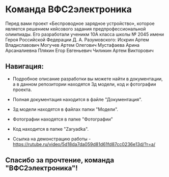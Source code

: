 # Команда ВФС2электроника 

Перед вами проект «Беспроводное зарядное устройство», которое является решением кейсового задания предпрофессиональной олимпиады. Его разработали ученикм 10A класса школы № 2045 имени Героя Российской Федерации Д. А. Разумовского: Искрин Артем Владиславович Могучев Артем Олегович Мустафаева Арина Арсаналиевна Плякин Егор Евгеньевич Чиликин Артем Викторович
## Навигация:
* Подробное описание разработки вы можете найти в документации, а в данном репозитории находятся 3д модели, код и фотографии проекта.

* Полная документация находится в файле "Документация".

* Зд модели находятся в файлах папки "Модели".

* Фотографии находятся в папке "Фотографии"

* Код находится в папке "Zaryadka". 

* Ссылка на демонстрацию работы -  https://rutube.ru/video/5d18da7da059d81d61fd87cc0236e13d/?r=a/


## Спасибо за прочтение, команда "ВФС2электроника"!
